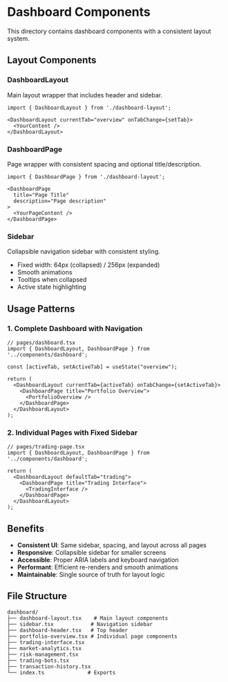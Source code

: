 # Dashboard Components

This directory contains dashboard components with a consistent layout system.

## Layout Components

### DashboardLayout
Main layout wrapper that includes header and sidebar.

```tsx
import { DashboardLayout } from './dashboard-layout';

<DashboardLayout currentTab="overview" onTabChange={setTab}>
  <YourContent />
</DashboardLayout>
```

### DashboardPage
Page wrapper with consistent spacing and optional title/description.

```tsx
import { DashboardPage } from './dashboard-layout';

<DashboardPage 
  title="Page Title"
  description="Page description"
>
  <YourPageContent />
</DashboardPage>
```

### Sidebar
Collapsible navigation sidebar with consistent styling.

- Fixed width: 64px (collapsed) / 256px (expanded)
- Smooth animations
- Tooltips when collapsed
- Active state highlighting

## Usage Patterns

### 1. Complete Dashboard with Navigation
```tsx
// pages/dashboard.tsx
import { DashboardLayout, DashboardPage } from '../components/dashboard';

const [activeTab, setActiveTab] = useState("overview");

return (
  <DashboardLayout currentTab={activeTab} onTabChange={setActiveTab}>
    <DashboardPage title="Portfolio Overview">
      <PortfolioOverview />
    </DashboardPage>
  </DashboardLayout>
);
```

### 2. Individual Pages with Fixed Sidebar
```tsx
// pages/trading-page.tsx
import { DashboardLayout, DashboardPage } from '../components/dashboard';

return (
  <DashboardLayout defaultTab="trading">
    <DashboardPage title="Trading Interface">
      <TradingInterface />
    </DashboardPage>
  </DashboardLayout>
);
```

## Benefits

- **Consistent UI**: Same sidebar, spacing, and layout across all pages
- **Responsive**: Collapsible sidebar for smaller screens
- **Accessible**: Proper ARIA labels and keyboard navigation
- **Performant**: Efficient re-renders and smooth animations
- **Maintainable**: Single source of truth for layout logic

## File Structure

```
dashboard/
├── dashboard-layout.tsx    # Main layout components
├── sidebar.tsx            # Navigation sidebar
├── dashboard-header.tsx   # Top header
├── portfolio-overview.tsx # Individual page components
├── trading-interface.tsx
├── market-analytics.tsx
├── risk-management.tsx
├── trading-bots.tsx
├── transaction-history.tsx
└── index.ts              # Exports
```
